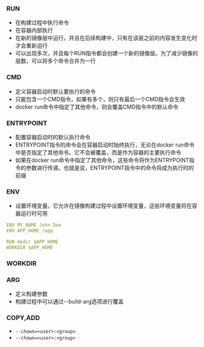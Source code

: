 ### RUN
- 在构建过程中执行命令
- 在容器内部执行
- 在新的镜像层中运行，并且在后续构建中，只有在该层之前的内容发生变化时才会重新运行
- 可以出现多次，并且每个RUN指令都会创建一个新的镜像层。为了减少镜像的层数，可以将多个命令合并为一行

### CMD
- 定义容器启动时默认要执行的命令
- 只能包含一个CMD指令，如果有多个，则只有最后一个CMD指令会生效
- docker run命令中指定了其他命令，则会覆盖CMD指令中的默认命令


### ENTRYPOINT
- 配置容器启动时的默认执行命令
- ENTRYPOINT指令的命令会在容器启动时始终执行，无论在docker run命令中是否指定了其他命令。它不会被覆盖，而是作为容器的主要执行命令
- 如果在docker run命令中指定了其他命令，这些命令将作为ENTRYPOINT指令的参数进行传递。也就是说，ENTRYPOINT指令中的命令将成为执行时的前缀

### ENV
- 设置环境变量。它允许在镜像构建过程中设置环境变量，这些环境变量将在容器运行时可用

```yaml
ENV MY_NAME John Doe
ENV APP_HOME /app

RUN mkdir $APP_HOME
WORKDIR $APP_HOME
```

### WORKDIR

### ARG
- 定义构建参数
- 构建过程中可以通过--build-arg选项进行覆盖

### COPY,ADD
- `--chown=<user>:<group>`
- `--chown=<user>:<group>`